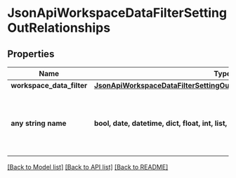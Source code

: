 # JsonApiWorkspaceDataFilterSettingOutRelationships


## Properties
Name | Type | Description | Notes
------------ | ------------- | ------------- | -------------
**workspace_data_filter** | [**JsonApiWorkspaceDataFilterSettingOutRelationshipsWorkspaceDataFilter**](JsonApiWorkspaceDataFilterSettingOutRelationshipsWorkspaceDataFilter.md) |  | [optional] 
**any string name** | **bool, date, datetime, dict, float, int, list, str, none_type** | any string name can be used but the value must be the correct type | [optional]

[[Back to Model list]](../README.md#documentation-for-models) [[Back to API list]](../README.md#documentation-for-api-endpoints) [[Back to README]](../README.md)


